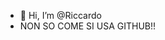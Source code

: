 - 👋 Hi, I’m @Riccardo
- NON SO COME SI USA GITHUB!!
<!---
RiccardoPortaro/RiccardoPortaro is a ✨ special ✨ repository because its `README.md` (this file) appears on your GitHub profile.
You can click the Preview link to take a look at your changes.
--->
